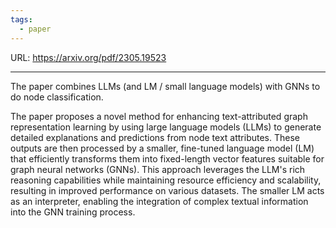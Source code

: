 ```yaml
---
tags:
  - paper
---
```

URL: https://arxiv.org/pdf/2305.19523

---

The paper combines LLMs (and LM / small language models) with GNNs to do node classification.

The paper proposes a novel method for enhancing text-attributed graph representation learning by using large language models (LLMs) to generate detailed explanations and predictions from node text attributes. These outputs are then processed by a smaller, fine-tuned language model (LM) that efficiently transforms them into fixed-length vector features suitable for graph neural networks (GNNs). This approach leverages the LLM's rich reasoning capabilities while maintaining resource efficiency and scalability, resulting in improved performance on various datasets. The smaller LM acts as an interpreter, enabling the integration of complex textual information into the GNN training process.